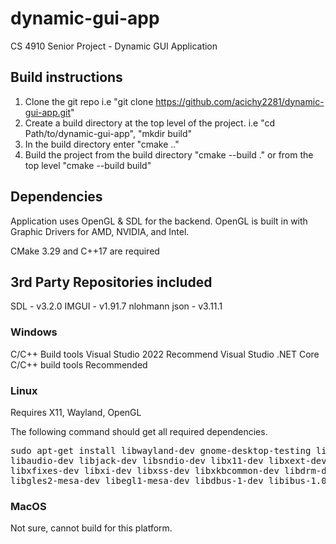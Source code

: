 # dynamic-gui-app
CS 4910 Senior Project - Dynamic GUI Application

## Build instructions
1. Clone the git repo i.e "git clone https://github.com/acichy2281/dynamic-gui-app.git"
2. Create a build directory at the top level of the project. i.e "cd Path/to/dynamic-gui-app", "mkdir build"
3. In the build directory enter "cmake .." 
4. Build the project from the build directory "cmake --build ." or from the top level "cmake --build build"

## Dependencies 
Application uses OpenGL & SDL for the backend. OpenGL is built in with Graphic Drivers for AMD, NVIDIA, and Intel. 

CMake 3.29 and C++17 are required

## 3rd Party Repositories included 
SDL - v3.2.0
IMGUI - v1.91.7
nlohmann json - v3.11.1

### Windows
C/C++ Build tools
Visual Studio 2022 Recommend
Visual Studio .NET Core C/C++ build tools Recommended

### Linux
Requires X11, Wayland, OpenGL

The following command should get all required dependencies. 
<pre>sudo apt-get install libwayland-dev gnome-desktop-testing libasound2-dev libpulse-dev \
libaudio-dev libjack-dev libsndio-dev libx11-dev libxext-dev libxrandr-dev libxcursor-dev \
libxfixes-dev libxi-dev libxss-dev libxkbcommon-dev libdrm-dev libgbm-dev libgl1-mesa-dev \
libgles2-mesa-dev libegl1-mesa-dev libdbus-1-dev libibus-1.0-dev libudev-dev fcitx-libs-dev </pre>

### MacOS
Not sure, cannot build for this platform. 
